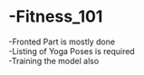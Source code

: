 # -Fitness_101

-Fronted Part is mostly done <br>
-Listing of Yoga Poses is required<br>
-Training the model also<br>
